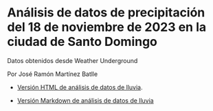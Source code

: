 # Análisis de datos de precipitación del 18 de noviembre de 2023 en la ciudad de Santo Domingo

Datos obtenidos desde Weather Underground

Por José Ramón Martínez Batlle

- [Versión HTML de análisis de datos de lluvia](https://geofis.github.com/lluvias-noviembre-2023/analisis.html).

- [Versión Markdown de análisis de datos de lluvia](analisis.md)